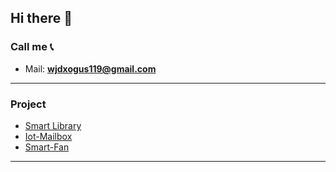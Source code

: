## Hi there 👋

### Call me :telephone_receiver:
- Mail: **wjdxogus119@gmail.com**
---
### Project
- [Smart Library](https://github.com/JTH119/Smart-Library)
- [Iot-Mailbox](https://github.com/JTH119/Iot-Mailbox)
- [Smart-Fan](https://github.com/JTH119/Smart-Fan)
---

<!--
**JTH119/JTH119** is a ✨ _special_ ✨ repository because its `README.md` (this file) appears on your GitHub profile.

Here are some ideas to get you started:

- 🔭 I’m currently working on ...
- 🌱 I’m currently learning ...
- 👯 I’m looking to collaborate on ...
- 🤔 I’m looking for help with ...
- 💬 Ask me about ...
- 📫 How to reach me: ...
- 😄 Pronouns: ...
- ⚡ Fun fact: ...
-->
